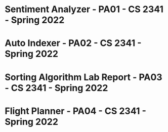 # Sentiment Analyzer - PA01 - CS 2341 - Spring 2022
# Auto Indexer - PA02 - CS 2341 - Spring 2022
# Sorting Algorithm Lab Report - PA03 - CS 2341 - Spring 2022
# Flight Planner - PA04 - CS 2341 - Spring 2022

